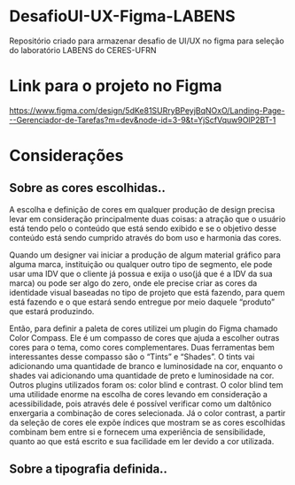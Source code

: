 # DesafioUI-UX-Figma-LABENS
Repositório criado para armazenar desafio de UI/UX no figma para seleção do laboratório LABENS do CERES-UFRN

# Link para o projeto no Figma
https://www.figma.com/design/5dKe81SURryBPeyjBqNOxO/Landing-Page---Gerenciador-de-Tarefas?m=dev&node-id=3-9&t=YjScfVquw9OlP2BT-1 

# Considerações
## Sobre as cores escolhidas..
A escolha e definição de cores em qualquer produção de design precisa levar em consideração principalmente duas coisas: a atração que o usuário está tendo pelo o conteúdo que está sendo exibido e se o objetivo desse conteúdo está sendo cumprido através do bom uso e harmonia das cores. 

Quando um designer vai iniciar a produção de algum material gráfico para alguma marca, instituição ou qualquer outro tipo de segmento, ele pode usar uma IDV que o cliente já possua e exija o uso(já que é a IDV da sua marca) ou pode ser algo do zero, onde ele precise criar as cores da identidade visual baseadas no tipo de projeto que está fazendo, para quem está fazendo e o que estará sendo entregue por meio daquele “produto” que estará produzindo. 

Então, para definir a paleta de cores utilizei um plugin do Figma chamado Color Compass. Ele é um compasso de cores que ajuda a escolher outras cores para o tema, como cores complementares. Duas ferramentas bem interessantes desse compasso são o “Tints” e “Shades”. O tints vai adicionando uma quantidade de branco e luminosidade na cor, enquanto o shades vai adicionando uma quantidade de preto e luminosidade na cor. Outros plugins utilizados foram os: color blind e contrast. O color blind tem uma utilidade enorme na escolha de cores levando em consideração a acessibilidade, pois através dele é possível verificar como um daltônico enxergaria a combinação de cores selecionada. Já o color contrast, a partir da seleção de cores ele expõe índices que mostram se as cores escolhidas combinam bem entre si e fornecem uma experiência de sensibilidade, quanto ao que está escrito e sua facilidade em ler devido a cor utilizada. 

## Sobre a tipografia definida..

